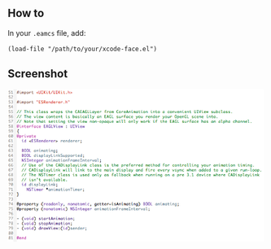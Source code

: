 ## How to
In your `.eamcs` file, add:

	(load-file "/path/to/your/xcode-face.el")

## Screenshot
![alt text](screenshot.png "Screenshot")
